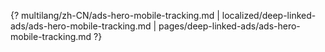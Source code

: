 {? multilang/zh-CN/ads-hero-mobile-tracking.md | localized/deep-linked-ads/ads-hero-mobile-tracking.md | pages/deep-linked-ads/ads-hero-mobile-tracking.md ?}
